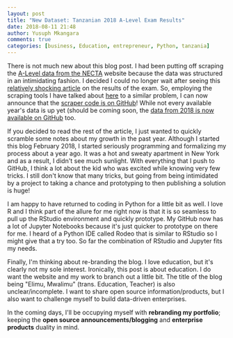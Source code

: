 ```yaml
---
layout: post
title: "New Dataset: Tanzanian 2018 A-Level Exam Results"
date: 2018-08-11 21:48
author: Yusuph Mkangara
comments: true
categories: [business, Education, entrepreneur, Python, tanzania]
---
```

There is not much new about this blog post. I had been putting off scraping the <a href="https://www.necta.go.tz/acsee_results">A-Level data from the NECTA</a> website because the data was structured in an intimidating fashion. I decided I could no longer wait after seeing this <a href="http://www.thecitizen.co.tz/magazine/success/-Understanding-Form-Six-regional-results-puzzle/1843788-4690616-rcjhhd/index.html">relatively shocking article</a> on the results of the exam. So, employing the scraping tools I have talked about <a href="https://elimumwalimu.wordpress.com/2018/02/25/how-web-scraping-reveals-acute-data-challenges/">here</a> to a similar problem, I can now announce that the <a href="https://github.com/yo-my-bard/Scraping-NECTA/blob/master/TZ_A-Level_Results_Scraper.ipynb">scraper code is on GitHub</a>! While not every available year's data is up yet (should be coming soon, the <a href="https://github.com/yo-my-bard/Scraping-NECTA/blob/master/CompleteDatasets/necta_acsee_2018.csv">data from 2018 is now available on GitHub</a> too.<!--more-->

If you decided to read the rest of the article, I just wanted to quickly scramble some notes about my growth in the past year. Although I started this blog February 2018, I started seriously programming and formalizing my process about a year ago. It was a hot and sweaty apartment in New York and as a result, I didn't see much sunlight. With everything that I push to GitHub, I think a lot about the kid who was excited while knowing very few tricks. I still don't know that many tricks, but going from being intimidated by a project to taking a chance and prototyping to then publishing a solution is huge!

I am happy to have returned to coding in Python for a little bit as well. I love R and I think part of the allure for me right now is that it is so seamless to pull up the RStudio environment and quickly prototype. My GitHub now has a lot of Jupyter Notebooks because it's just quicker to prototype on there for me. I heard of a Python IDE called Rodeo that is similar to RStudio so I might give that a try too. So far the combination of RStudio and Jupyter fits my needs.

Finally, I'm thinking about re-branding the blog. I love education, but it's clearly not my sole interest. Ironically, this post is about education. I do want the website and my work to branch out a little bit. The title of the blog being "Elimu, Mwalimu" (trans. Education, Teacher) is also unclear/incomplete. I want to share open source information/products, but I also want to challenge myself to build data-driven enterprises.

In the coming days, I'll be occupying myself with <strong>rebranding my portfolio</strong>; keeping the <strong>open source announcements/blogging</strong> and <strong>enterprise products</strong> duality in mind.
